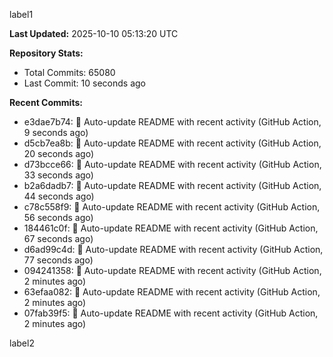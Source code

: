 
label1 
<!-- ACTIVITY_START -->
**Last Updated:** 2025-10-10 05:13:20 UTC

**Repository Stats:**
- Total Commits: 65080
- Last Commit: 10 seconds ago

**Recent Commits:**
- e3dae7b74: 🤖 Auto-update README with recent activity (GitHub Action, 9 seconds ago)
- d5cb7ea8b: 🤖 Auto-update README with recent activity (GitHub Action, 20 seconds ago)
- d73bcce66: 🤖 Auto-update README with recent activity (GitHub Action, 33 seconds ago)
- b2a6dadb7: 🤖 Auto-update README with recent activity (GitHub Action, 44 seconds ago)
- c78c558f9: 🤖 Auto-update README with recent activity (GitHub Action, 56 seconds ago)
- 184461c0f: 🤖 Auto-update README with recent activity (GitHub Action, 67 seconds ago)
- d6ad99c4d: 🤖 Auto-update README with recent activity (GitHub Action, 77 seconds ago)
- 094241358: 🤖 Auto-update README with recent activity (GitHub Action, 2 minutes ago)
- 63efaa082: 🤖 Auto-update README with recent activity (GitHub Action, 2 minutes ago)
- 07fab39f5: 🤖 Auto-update README with recent activity (GitHub Action, 2 minutes ago)
<!-- ACTIVITY_END -->

label2
